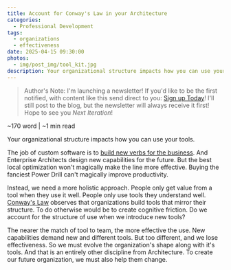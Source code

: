 ```yaml
---
title: Account for Conway's Law in your Architecture
categories:
  - Professional Development
tags:
  - organizations
  - effectiveness
date: 2025-04-15 09:30:00
photos: 
  - img/post_img/tool_kit.jpg
description: Your organizational structure impacts how you can use your tools. Conway's law gives us some insight into how our teams ought to evovle as our tools do.
---
```


> Author's Note: I'm launching a newsletter! If you'd like to be the first notified, with content like this send direct to you: [Sign up Today](https://subscribepage.io/nOrcj7)! 
> I'll still post to the blog, but the newsletter will always receive it first! Hope to see you _Next Iteration_!

~170 word | ~1 min read

Your organizational structure impacts how you can use your tools.

The job of custom software is to [build new verbs for the business](/blog/software-as-new-verbs). And Enterprise Architects design new capabilities for the future. But the best local optimization won't magically make the line more effective. Buying the fanciest Power Drill can't magically improve productivity.

Instead, we need a more holistic approach. People only get value from a tool when they use it well. People only use tools they understand well. [Conway's Law](https://en.wikipedia.org/wiki/Conway%27s_law) observes that organizations build tools that mirror their structure. To do otherwise would be to create cognitive friction. Do we account for the structure of use when we introduce new tools?

The nearer the match of tool to team, the more effective the use. New capabilities demand new and different tools. But too different, and we lose effectiveness. So we must evolve the organization's shape along with it's tools. And that is an entirely other discipline from Architecture. To create our future organization, we must also help them change.